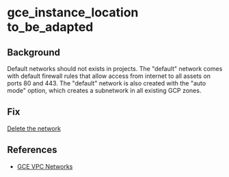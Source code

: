 # gce_instance_location to_be_adapted

## Background

Default networks should not exists in projects.
The "default" network comes with default firewall rules that allow access from internet to all assets on ports 80 and 443.
The "default" network is also created with the "auto mode" option, which creates a subnetwork in all existing GCP zones.

## Fix

[Delete the network](https://cloud.google.com/vpc/docs/using-vpc#deleting_a_network)

## References

- [GCE VPC Networks](https://cloud.google.com/vpc/docs/vpc)
